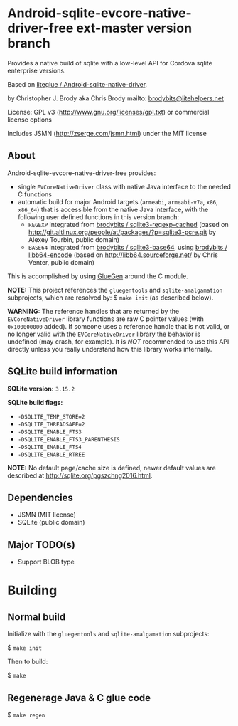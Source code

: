 # Android-sqlite-evcore-native-driver-free ext-master version branch

Provides a native build of sqlite with a low-level API for Cordova sqlite enterprise versions.

Based on [liteglue / Android-sqlite-native-driver](https://github.com/liteglue/Android-sqlite-native-driver).

by Christopher J. Brody aka Chris Brody mailto: brodybits@litehelpers.net

License: GPL v3 (http://www.gnu.org/licenses/gpl.txt) or commercial license options

Includes JSMN (http://zserge.com/jsmn.html) under the MIT license

## About

Android-sqlite-evcore-native-driver-free provides:
- single `EVCoreNativeDriver` class with native Java interface to the needed C functions
- automatic build for major Android targets (`armeabi`, `armeabi-v7a`, `x86`, `x86_64`) that is accessible from the native Java interface, with the following user defined functions in this version branch:
  - `REGEXP` integrated from [brodybits / sqlite3-regexp-cached](https://github.com/brodybits/sqlite3-regexp-cached) (based on <http://git.altlinux.org/people/at/packages/?p=sqlite3-pcre.git> by Alexey Tourbin, public domain)
  - `BASE64` integrated from [brodybits / sqlite3-base64](https://github.com/brodybits/sqlite3-base64), using [brodybits / libb64-encode](https://github.com/brodybits/libb64-encode) (based on <http://libb64.sourceforge.net/> by Chris Venter, public domain)

This is accomplished by using [GlueGen](http://jogamp.org/gluegen/www/) around the C module.

**NOTE:** This project references the `gluegentools` and `sqlite-amalgamation` subprojects, which are resolved by: $ `make init` (as described below).

**WARNING:** The reference handles that are returned by the `EVCoreNativeDriver` library functions are raw C pointer values (with `0x100000000` added). If someone uses a reference handle that is not valid, or no longer valid with the `EVCoreNativeDriver` library the behavior is undefined (may crash, for example). It is *NOT* recommended to use this API directly unless you really understand how this library works internally.

## SQLite build information

**SQLite version:** `3.15.2`

**SQLite build flags:**
- `-DSQLITE_TEMP_STORE=2`
- `-DSQLITE_THREADSAFE=2`
- `-DSQLITE_ENABLE_FTS3`
- `-DSQLITE_ENABLE_FTS3_PARENTHESIS`
- `-DSQLITE_ENABLE_FTS4`
- `-DSQLITE_ENABLE_RTREE`

**NOTE:** No default page/cache size is defined, newer default values are described at <http://sqlite.org/pgszchng2016.html>.

## Dependencies

- JSMN (MIT license)
- SQLite (public domain)

## Major TODO(s)

- Support BLOB type

# Building

## Normal build

Initialize with the `gluegentools` and `sqlite-amalgamation` subprojects:

$ `make init`

Then to build:

$ `make`

## Regenerage Java & C glue code

$ `make regen`
